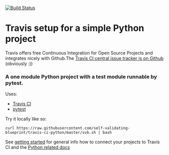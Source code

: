 [![Build Status](https://travis-ci.org/self-validating-blueprint/travis-ci-python.svg?branch=master)](https://travis-ci.org/self-validating-blueprint/travis-ci-python)

# Travis setup for a simple Python project

Travis offers free Continuous Integration for Open Source Projects and integrates nicely with Github.The [Travis CI central issue tracker is on Github](https://github.com/travis-ci/travis-ci) (obviously :))

### A one module Python project with a test module runnable by pytest.

Uses:

* [Travis CI](https://travis-ci.org)
* [pytest](http://pytest.org)

Try it locally like so:
  
    curl https://raw.githubusercontent.com/self-validating-blueprint/travis-ci-python/master/svb.sh | bash

See [getting started](http://docs.travis-ci.com/user/getting-started/) for general info how to connect your projects to Travis CI and the [Python related docs](http://docs.travis-ci.com/user/languages/python/)
